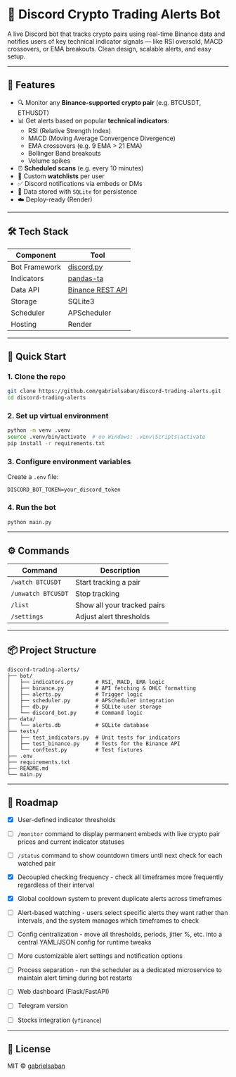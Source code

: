 # 💸 Discord Crypto Trading Alerts Bot

A live Discord bot that tracks crypto pairs using real-time Binance data and notifies users of key technical indicator signals — like RSI oversold, MACD crossovers, or EMA breakouts. Clean design, scalable alerts, and easy setup.

---

## 🔧 Features

- 🔍 Monitor any **Binance-supported crypto pair** (e.g. BTCUSDT, ETHUSDT)
- 📊 Get alerts based on popular **technical indicators**:
  - RSI (Relative Strength Index)
  - MACD (Moving Average Convergence Divergence)
  - EMA crossovers (e.g. 9 EMA > 21 EMA)
  - Bollinger Band breakouts
  - Volume spikes
- ⏰ **Scheduled scans** (e.g. every 10 minutes)
- 🧠 Custom **watchlists** per user
- ✅ Discord notifications via embeds or DMs
- 📂 Data stored with `SQLite` for persistence
- ☁️ Deploy-ready (Render)

---

## 🛠 Tech Stack

| Component | Tool |
|----------|------|
| Bot Framework | [discord.py](https://discordpy.readthedocs.io/) |
| Indicators | [pandas-ta](https://github.com/twopirllc/pandas-ta) |
| Data API | [Binance REST API](https://binance-docs.github.io/apidocs/spot/en/#kline-candlestick-data) |
| Storage | SQLite3 |
| Scheduler | APScheduler |
| Hosting | Render |

---

## 🚀 Quick Start

### 1. Clone the repo

```bash
git clone https://github.com/gabrielsaban/discord-trading-alerts.git
cd discord-trading-alerts
```

### 2. Set up virtual environment

```bash
python -m venv .venv
source .venv/bin/activate  # on Windows: .venv\Scripts\activate
pip install -r requirements.txt
```

### 3. Configure environment variables

Create a `.env` file:

```dotenv
DISCORD_BOT_TOKEN=your_discord_token
```

### 4. Run the bot

```bash
python main.py
```
---

## ⚙️ Commands

| Command | Description |
|--------|-------------|
| `/watch BTCUSDT` | Start tracking a pair |
| `/unwatch BTCUSDT` | Stop tracking |
| `/list` | Show all your tracked pairs |
| `/settings` | Adjust alert thresholds |

---

## 📦 Project Structure

```
discord-trading-alerts/
├── bot/
│   ├── indicators.py       # RSI, MACD, EMA logic
│   ├── binance.py          # API fetching & OHLC formatting
│   ├── alerts.py           # Trigger logic
│   ├── scheduler.py        # APScheduler integration
│   ├── db.py               # SQLite user storage
│   └── discord_bot.py      # Command logic
├── data/
│   └── alerts.db           # SQLite database
├── tests/
│   ├── test_indicators.py  # Unit tests for indicators
│   ├── test_binance.py     # Tests for the Binance API
│   └── conftest.py         # Test fixtures
├── .env
├── requirements.txt
├── README.md
└── main.py
```

---

## 📅 Roadmap

- [X] User-defined indicator thresholds
- [ ] `/monitor` command to display permanent embeds with live crypto pair prices and current indicator statuses
- [ ] `/status` command to show countdown timers until next check for each watched pair
- [X] Decoupled checking frequency - check all timeframes more frequently regardless of their interval
- [X] Global cooldown system to prevent duplicate alerts across timeframes
- [ ] Alert-based watching - users select specific alerts they want rather than intervals, and the system manages which timeframes to check
- [ ] Config centralization - move all thresholds, periods, jitter %, etc. into a central YAML/JSON config for runtime tweaks
- [ ] More customizable alert settings and notification options
- [ ] Process separation - run the scheduler as a dedicated microservice to maintain alert timing during bot restarts

- [ ] Web dashboard (Flask/FastAPI)
- [ ] Telegram version
- [ ] Stocks integration (`yfinance`)

---

## 📜 License

MIT © [gabrielsaban](https://github.com/gabrielsaban)
